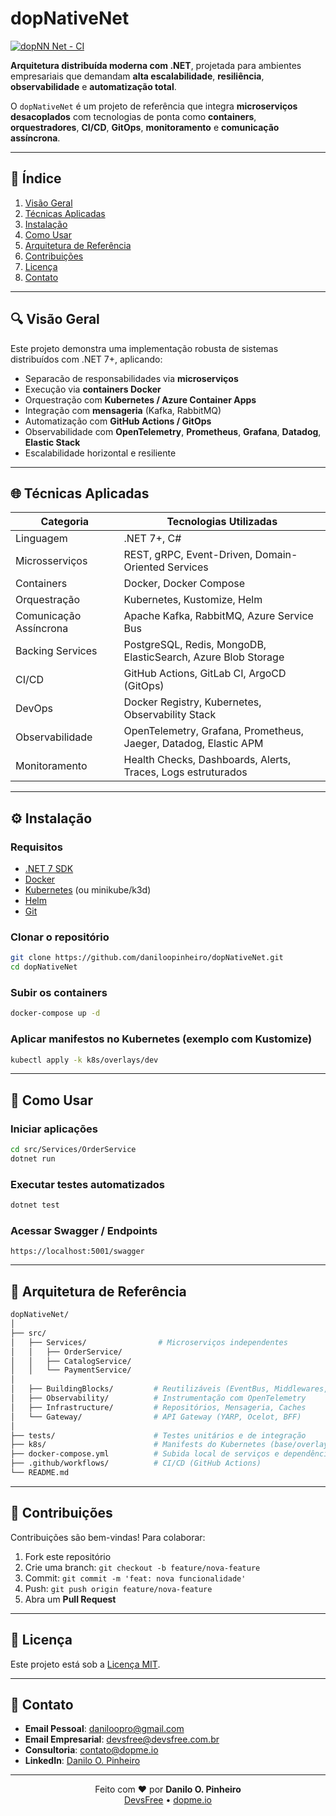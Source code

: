 # dopNativeNet

[![dopNN Net - CI](https://github.com/daniloopinheiro/dopNativeNet/actions/workflows/dotnet.yml/badge.svg?branch=develop)](https://github.com/daniloopinheiro/dopNativeNet/actions/workflows/dotnet.yml)

**Arquitetura distribuída moderna com .NET**, projetada para ambientes empresariais que demandam **alta escalabilidade**, **resiliência**, **observabilidade** e **automatização total**.

O `dopNativeNet` é um projeto de referência que integra **microserviços desacoplados** com tecnologias de ponta como **containers**, **orquestradores**, **CI/CD**, **GitOps**, **monitoramento** e **comunicação assíncrona**.

---

## 📃 Índice

1. [Visão Geral](#visão-geral)
2. [Técnicas Aplicadas](#técnicas-aplicadas)
3. [Instalação](#instalação)
4. [Como Usar](#como-usar)
5. [Arquitetura de Referência](#arquitetura-de-referência)
6. [Contribuições](#contribuições)
7. [Licença](#licença)
8. [Contato](#contato)

---

## 🔍 Visão Geral

Este projeto demonstra uma implementação robusta de sistemas distribuídos com .NET 7+, aplicando:

* Separacão de responsabilidades via **microserviços**
* Execução via **containers Docker**
* Orquestração com **Kubernetes / Azure Container Apps**
* Integração com **mensageria** (Kafka, RabbitMQ)
* Automatização com **GitHub Actions / GitOps**
* Observabilidade com **OpenTelemetry**, **Prometheus**, **Grafana**, **Datadog**, **Elastic Stack**
* Escalabilidade horizontal e resiliente

---

## 🌐 Técnicas Aplicadas

| Categoria              | Tecnologias Utilizadas                                           |
| ---------------------- | ---------------------------------------------------------------- |
| Linguagem              | .NET 7+, C#                                                      |
| Microsserviços         | REST, gRPC, Event-Driven, Domain-Oriented Services               |
| Containers             | Docker, Docker Compose                                           |
| Orquestração           | Kubernetes, Kustomize, Helm                                      |
| Comunicação Assíncrona | Apache Kafka, RabbitMQ, Azure Service Bus                        |
| Backing Services       | PostgreSQL, Redis, MongoDB, ElasticSearch, Azure Blob Storage    |
| CI/CD                  | GitHub Actions, GitLab CI, ArgoCD (GitOps)                       |
| DevOps                 | Docker Registry, Kubernetes, Observability Stack                 |
| Observabilidade        | OpenTelemetry, Grafana, Prometheus, Jaeger, Datadog, Elastic APM |
| Monitoramento          | Health Checks, Dashboards, Alerts, Traces, Logs estruturados     |

---

## ⚙️ Instalação

### Requisitos

* [.NET 7 SDK](https://dotnet.microsoft.com/en-us/download)
* [Docker](https://www.docker.com/)
* [Kubernetes](https://kubernetes.io/) (ou minikube/k3d)
* [Helm](https://helm.sh/)
* [Git](https://git-scm.com/)

### Clonar o repositório

```bash
git clone https://github.com/daniloopinheiro/dopNativeNet.git
cd dopNativeNet
```

### Subir os containers

```bash
docker-compose up -d
```

### Aplicar manifestos no Kubernetes (exemplo com Kustomize)

```bash
kubectl apply -k k8s/overlays/dev
```

---

## 🚀 Como Usar

### Iniciar aplicações

```bash
cd src/Services/OrderService
dotnet run
```

### Executar testes automatizados

```bash
dotnet test
```

### Acessar Swagger / Endpoints

```
https://localhost:5001/swagger
```

---

## 🛀 Arquitetura de Referência

```bash
dopNativeNet/
│
├── src/
│   ├── Services/                # Microserviços independentes
│   │   ├── OrderService/       
│   │   ├── CatalogService/     
│   │   └── PaymentService/     
│   
│   ├── BuildingBlocks/         # Reutilizáveis (EventBus, Middlewares, Logging)
│   ├── Observability/          # Instrumentação com OpenTelemetry
│   ├── Infrastructure/         # Repositórios, Mensageria, Caches
│   └── Gateway/                # API Gateway (YARP, Ocelot, BFF)
│
├── tests/                      # Testes unitários e de integração
├── k8s/                        # Manifests do Kubernetes (base/overlays)
├── docker-compose.yml          # Subida local de serviços e dependências
├── .github/workflows/          # CI/CD (GitHub Actions)
└── README.md
```

---

## 📄 Contribuições

Contribuições são bem-vindas! Para colaborar:

1. Fork este repositório
2. Crie uma branch: `git checkout -b feature/nova-feature`
3. Commit: `git commit -m 'feat: nova funcionalidade'`
4. Push: `git push origin feature/nova-feature`
5. Abra um **Pull Request**

---

## 📅 Licença

Este projeto está sob a [Licença MIT](LICENSE).

---

## 👋 Contato

* **Email Pessoal**: [daniloopro@gmail.com](mailto:daniloopro@gmail.com)
* **Email Empresarial**: [devsfree@devsfree.com.br](mailto:devsfree@devsfree.com.br)
* **Consultoria**: [contato@dopme.io](mailto:contato@dopme.io)
* **LinkedIn**: [Danilo O. Pinheiro](https://www.linkedin.com/in/daniloopinheiro)

---

<p align="center">Feito com ❤️ por <strong>Danilo O. Pinheiro</strong><br/> <a href="https://devsfree.com.br" target="_blank">DevsFree</a> • <a href="https://dopme.io" target="_blank">dopme.io</a></p>
